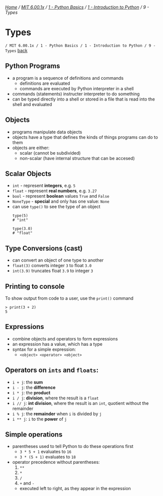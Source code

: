 _[Home](../../../../) / [MIT 6.00.1x](../../../) / [1 - Python Basics](../../) / [1 - Introduction to Python](../) / 9 - Types_
# Types
`/ MIT 6.00.1x / 1 - Python Basics / 1 - Introduction to Python / 9 - Types` [back](./)

## Python Programs
- a program is a sequence of definitions and commands
	- definitions are evaluated
	- commands are executed by Python interpreter in a shell
- commands (statements) instructer interpreter to do something
- can be typed directly into a shell or stored in a file that is read into the shell and evaluated

## Objects
- programs manipulate data objects
- objects have a type that defines the kinds of things programs can do to them
- objects are either:
	- scalar (cannot be subdivided)
	- non-scalar (have internal structure that can be accesed)

## Scalar Objects
- `int` - represent **integers**, e.g. `5`
- `float` - represent **real numbers**, e.g. `3.27`
- `bool` - represent **boolean** values `True` and `False`
- `NoneType` - **special** and only has one value: `None`
- can use `type()` to see the type of an object
	```
	type(5)
	# "int"

	type(3.0)
	# "float"
	```

## Type Conversions (cast)
- can convert an object of one type to another
- `float(3)` converts integer `3` to float `3.0`
- `int(3.9)` truncates float `3.9` to integer `3`

## Printing to console
To show output from code to a user, use the `print()` command
```
> print(3 + 2)
5
```

## Expressions
- combine objects and operators to form expressions
- an expression has a value, which has a type
- syntax for a simple expression:
	- `<object> <operator> <object>`

## Operators on `ints` and `floats`:
- `i + j`: the **sum**
- `i - j`: the **difference**
- `i * j`: the **product**
- `i / j`: **division**, where the result is a `float`
- `i // j`: **int division**, where the result is an `int`, quotient without the remainder
- `i % j`: the **remainder** when `i` is divided by `j`
- `i ** j`: `i` to the **power** of `j`

## Simple operations
- parentheses used to tell Python to do these operations first
	- `3 * 5 + 1` evaluates to `16`
	- `3 * (5 + 1)` evaluates to `18`
- operator precedence without parentheses:
	1. `**`
	2. `*`
	3. `/`
	4. `+` and `-`
	- executed left to right, as they appear in the expression